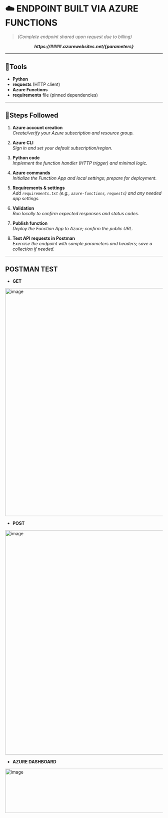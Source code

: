 # ☁️ ENDPOINT BUILT VIA AZURE FUNCTIONS

> *(Complete endpoint shared upon request due to billing)*

<div align="center">

**_https://####.azurewebsites.net/{parameters}_**

</div>

---

## 🧰Tools

- **Python**
- **requests** (HTTP client)
- **Azure Functions**
- **requirements** file (pinned dependencies)

---

## 📃Steps Followed

1. **Azure account creation**  
   _Create/verify your Azure subscription and resource group._

2. **Azure CLI**  
   _Sign in and set your default subscription/region._

3. **Python code**  
   _Implement the function handler (HTTP trigger) and minimal logic._

4. **Azure commands**  
   _Initialize the Function App and local settings; prepare for deployment._

5. **Requirements & settings**  
   _Add `requirements.txt` (e.g., `azure-functions`, `requests`) and any needed app settings._

6. **Validation**  
   _Run locally to confirm expected responses and status codes._

7. **Publish function**  
   _Deploy the Function App to Azure; confirm the public URL._

8. **Test API requests in Postman**  
   _Exercise the endpoint with sample parameters and headers; save a collection if needed._

---

## POSTMAN TEST
- **GET**
<img width="1351" height="727" alt="image" src="https://github.com/user-attachments/assets/f4666b6e-02f7-415b-9c39-5006a1dddd17" />

- **POST**
<img width="1370" height="716" alt="image" src="https://github.com/user-attachments/assets/378190df-8961-4aeb-8c87-b661513f988f" />

- **AZURE DASHBOARD**
<img width="757" height="141" alt="image" src="https://github.com/user-attachments/assets/97697808-465f-4cc6-b7af-ba7f26dffc5d" />





